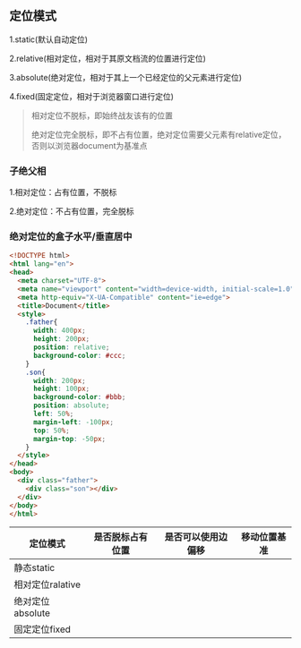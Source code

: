 ## 定位模式

1.static(默认自动定位)

2.relative(相对定位，相对于其原文档流的位置进行定位)

3.absolute(绝对定位，相对于其上一个已经定位的父元素进行定位)

4.fixed(固定定位，相对于浏览器窗口进行定位)

> 相对定位不脱标，即始终战友该有的位置
>
> 绝对定位完全脱标，即不占有位置，绝对定位需要父元素有relative定位，否则以浏览器document为基准点



### 子绝父相

1.相对定位：占有位置，不脱标

2.绝对定位：不占有位置，完全脱标



### 绝对定位的盒子水平/垂直居中

```html
<!DOCTYPE html>
<html lang="en">
<head>
  <meta charset="UTF-8">
  <meta name="viewport" content="width=device-width, initial-scale=1.0">
  <meta http-equiv="X-UA-Compatible" content="ie=edge">
  <title>Document</title>
  <style>
    .father{
      width: 400px;
      height: 200px;
      position: relative;
      background-color: #ccc;
    }
    .son{
      width: 200px;
      height: 100px;
      background-color: #bbb;
      position: absolute;
      left: 50%;
      margin-left: -100px;
      top: 50%;
      margin-top: -50px;
    }
  </style>
</head>
<body>
  <div class="father">
    <div class="son"></div>
  </div>
</body>
</html>
```

| **定位模式**     | **是否脱标占有位置** | **是否可以使用边偏移** | **移动位置基准** |
| ---------------- | -------------------- | ---------------------- | ---------------- |
| 静态static       |                      |                        |                  |
| 相对定位ralative |                      |                        |                  |
| 绝对定位absolute |                      |                        |                  |
| 固定定位fixed    |                      |                        |                  |

